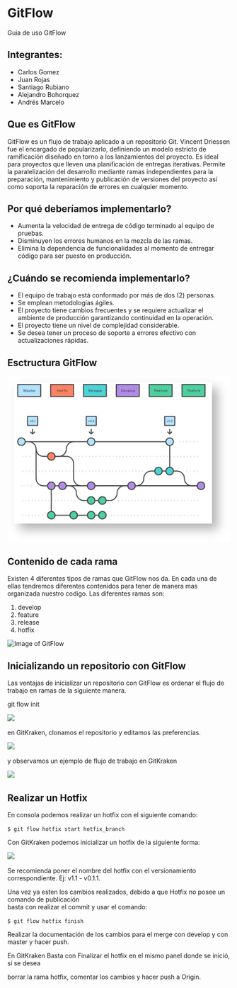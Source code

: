 # GitFlow
Guia de uso  GitFlow

## Integrantes:
- Carlos Gomez
- Juan Rojas
- Santiago Rubiano
- Alejandro Bohorquez 
- Andrés Marcelo


## Que es GitFlow
GitFlow es un flujo de trabajo aplicado a un repositorio Git. Vincent Driessen fue el encargado de popularizarlo, definiendo un modelo estricto de ramificación diseñado en torno a los lanzamientos del proyecto. Es ideal para proyectos que lleven una planificación de entregas iterativas. Permite la paralelización del desarrollo mediante ramas independientes para la preparación, mantenimiento y publicación de versiones del proyecto así como soporta la reparación de errores en cualquier momento.

## Por qué deberíamos implementarlo?
* Aumenta la velocidad de entrega de código terminado al equipo de pruebas.
* Disminuyen los errores humanos en la mezcla de las ramas.
* Elimina la dependencia de funcionalidades al momento de entregar código para ser puesto en producción.


## ¿Cuándo se recomienda implementarlo?
 

* El equipo de trabajo está conformado por más de dos (2) personas.
* Se emplean metodologías ágiles.
* El proyecto tiene cambios frecuentes y se requiere actualizar el ambiente de producción garantizando continuidad en la operación.
* El proyecto tiene un nivel de complejidad considerable.
* Se desea tener un proceso de soporte a errores efectivo con actualizaciones rápidas.

## Esctructura GitFlow 

![Esctructura GitFlow](img/estructura.png) 

## Contenido de cada rama

Existen 4 diferentes tipos de ramas que GitFlow nos da. En cada una de ellas tendremos
diferentes contenidos para tener de manera mas organizada nuestro codigo. Las diferentes 
ramas son:
1. develop
2. feature
3. release
4. hotfix

![Image of GitFlow](https://cleventy.com/wp-content/uploads/2020/03/git-model-1.png)

## Inicializando un repositorio con GitFlow

Las ventajas de inicializar un repositorio con GitFlow es ordenar
el flujo de trabajo en ramas de la siguiente manera.

 git flow init 

![](https://i.ibb.co/G20hht9/Gitflow-1.png)

en GitKraken, clonamos el repositorio y editamos las preferencias.

![](https://i.ibb.co/BzZ0mYC/Gitflow-2.png)

y observamos un ejemplo de flujo de trabajo en GitKraken

![](https://i.ibb.co/qpf41gm/Gitflow-3.png)

## Realizar un Hotfix  

En consola podemos realizar un hotfix con el siguiente comando:

``` $ git flow hotfix start hotfix_branch  ```

Con GitKraken podemos inicializar un hotfix de la siguiente forma:  

![](https://cdn.discordapp.com/attachments/718609326071218189/718951834844266506/unknown.png)

 

Se recomienda poner el nombre del hotfix con el versionamiento correspondiente. Ej: v1.1 - v0.1.1.  

Una vez ya esten los cambios realizados, debido a que Hotfix no posee un comando de publicación  
basta con realizar el commit y usar el comando:  

``` $ git flow hotfix finish ```  

Realizar la documentación de los cambios para el merge con develop y con master y hacer push.  

En GitKraken Basta con Finalizar el hotfix en el mismo panel donde se inició, si se desea  

borrar la rama hotfix, comentar los cambios y hacer push a Origin.

 


